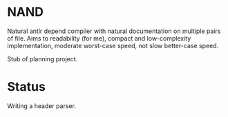 # NAND
Natural antlr depend compiler with natural documentation on multiple pairs of file.
Aims to readability (for me), compact and low-complexity implementation, moderate worst-case speed, not slow better-case speed. 

Stub of planning project.

# Status
Writing a header parser.
